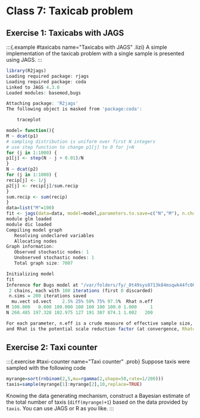 # Class 7: Taxicab problem


## Exercise 1: Taxicabs with JAGS

:::{.example #taxicabs name="Taxicabs with JAGS" .lizi}
A simple implementation of the taxicab problem with a single sample is presented using JAGS. 
:::



```r
library(R2jags)
Loading required package: rjags
Loading required package: coda
Linked to JAGS 4.3.0
Loaded modules: basemod,bugs

Attaching package: 'R2jags'
The following object is masked from 'package:coda':

    traceplot

model= function(){
M ~ dcat(p1)
# sampling distribution is uniform over first N integers
# use step function to change p1[j] to 0 for j>N
for (j in 1:1000) {
p1[j] <- step(N - j + 0.01)/N
}
N ~ dcat(p2)
for (j in 1:1000) {
recip[j] <- 1/j
p2[j] <- recip[j]/sum.recip
}
sum.recip <- sum(recip)
}
data=list("M"=100)
fit <- jags(data=data, model=model,parameters.to.save=c("N","M"), n.chain=2, n.iter=100, n.thin=1, n.burn=0, DIC=FALSE)
module glm loaded
module dic loaded
Compiling model graph
   Resolving undeclared variables
   Allocating nodes
Graph information:
   Observed stochastic nodes: 1
   Unobserved stochastic nodes: 1
   Total graph size: 7007

Initializing model
fit
Inference for Bugs model at "/var/folders/fy/_0t49sys0713k84msqwk44fc0000gp/T//RtmpAKgqWq/model1572d33e5b650.txt", fit using jags,
 2 chains, each with 100 iterations (first 0 discarded)
 n.sims = 200 iterations saved
  mu.vect sd.vect    2.5% 25% 50% 75% 97.5%  Rhat n.eff
M 100.000   0.000 100.000 100 100 100 100.0 1.000     1
N 260.485 197.328 102.975 127 191 307 874.1 1.002   200

For each parameter, n.eff is a crude measure of effective sample size,
and Rhat is the potential scale reduction factor (at convergence, Rhat=1).
```


## Exercise 2: Taxi counter

:::{.exercise #taxi-counter name="Taxi counter" .prob}
Suppose taxis were sampled with the following code

```r
myrange=sort(rnbinom(2,5,mu=rgamma(2,shape=50,rate=1/200)))
taxis=sample(myrange[1]:myrange[2],10,replace=TRUE)
```
Knowing the data generating mechanism, construct a Bayesian estimate of the total number of taxis (`diff(myrange)+1`) based on the data provided by `taxis`. You can use JAGS or R as you like. 
:::

